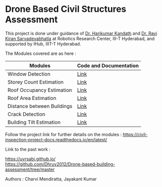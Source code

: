 # Drone Based Civil Structures Assessment

This project is done under guidance of [Dr. Harikumar Kandath](https://sites.google.com/view/harikumar-kandath/home) and [Dr. Ravi Kiran Sarvadevabhatla](https://ravika.github.io/)  at Robotics Research Center, III-T Hyderabad, and supported by IHub, IIIT-T Hyderabad. 

The Modules covered are as here : 

| **Modules** | **Code and Documentation**|
| ------------- | ------------- |
| Window Detection   | [Link](./window_count_n_storey_height/)  |
| Storey Count Estimation   | [Link](./window_count_n_storey_height/) |
| Roof Occupancy Estimation  | [Link](./roof_layout_occupancy/) |
| Roof Area Estimation  | [Link](./roof_area_estimation/)  |
| Distance between Buildings  | [Link](./distance_between_building/)  |
| Crack Detection  | [Link](./crack_detection/CrackIL/) |
| Building Tilt Estimation  | [Link](https://github.com/charvi-077/civil-structure-inspection/blob/main/building_tilt_estimation/%20README.md)  |

Follow the project link for further details on the modules : 
https://civil-inspection-project-docs.readthedocs.io/en/latest/

Link to the past work :    

https://uvrsabi.github.io/       
https://github.com/Dhruv2012/Drone-based-building-assessment/tree/master

Authors :  Charvi Mendiratta, Jayakant Kumar 


